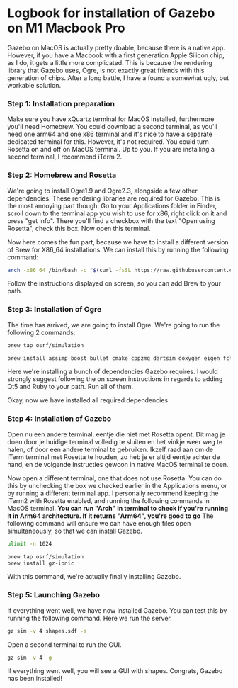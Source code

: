 # Logbook for installation of Gazebo on M1 Macbook Pro
Gazebo on MacOS is actually pretty doable, because there is a native app. However, if you have a Macbook with a first generation Apple Silicon chip, as I do, it gets a little more complicated. This is because the rendering library that Gazebo uses, Ogre, is not exactly great friends with this generation of chips. After a long battle, I have a found a somewhat ugly, but workable solution. 

### Step 1: Installation preparation
Make sure you have xQuartz terminal for MacOS installed, furthermore you'll need Homebrew. You could download a second terminal, as you'll need one arm64 and one x86 terminal and it's nice to have a separate dedicated terminal for this. However, it's not required. You could turn Rosetta on and off on MacOS terminal. Up to you. If you are installing a second terminal, I recommend iTerm 2.

### Step 2: Homebrew and Rosetta
We're going to install Ogre1.9 and Ogre2.3, alongside a few other dependencies. These rendering libraries are required for Gazebo. This is the most annoying part though. Go to your Applications folder in Finder, scroll down to the terminal app you wish to use for x86, right click on it and press "get info". There you'll find a checkbox with the text "Open using Rosetta", check this box. Now open this terminal. 

Now here comes the fun part, because we have to install a different version of Brew for X86_64 installations. We can install this by running the following command: 
```bash
arch -x86_64 /bin/bash -c "$(curl -fsSL https://raw.githubusercontent.com/Homebrew/install/HEAD/install.sh)"
```

Follow the instructions displayed on screen, so you can add Brew to your path. 

### Step 3: Installation of Ogre
The time has arrived, we are going to install Ogre. 
We're going to run the following 2 commands:
```bash
brew tap osrf/simulation

brew install assimp boost bullet cmake cppzmq dartsim doxygen eigen fcl ffmpeg flann freeimage freetype gdal gflags google-benchmark gts ipopt jsoncpp libccd libyaml libzzip libzip nlopt ode open-scene-graph ossp-uuid ogre1.9 ogre2.3 pkg-config protobuf qt@5 qwt-qt5 rapidjson ruby tbb tinyxml tinyxml2 urdfdom zeromq
```
Here we're installing a bunch of dependencies Gazebo requires. I would strongly suggest following the on screen instructions in regards to adding Qt5 and Ruby to your path. Run all of them.

Okay, now we have installed all required dependencies. 

### Step 4: Installation of Gazebo
Open nu een andere terminal, eentje die niet met Rosetta opent. Dit mag je doen door je huidige terminal volledig te sluiten en het vinkje weer weg te halen, of door een andere terminal te gebruiken. Ikzelf raad aan om de iTerm terminal met Rosetta te houden, zo heb je er altijd eentje achter de hand, en de volgende instructies gewoon in native MacOS terminal te doen. 

Now open a different terminal, one that does not use Rosetta. You can do this by unchecking the box we checked earlier in the Applications menu, or by running a different terminal app. I personally recommend keeping the iTerm2 with Rosetta enabled, and running the following commands in MacOS terminal. 
**You can run "Arch" in terminal to check if you're running it in Arm64 architecture. If it returns "Arm64", you're good to go**
The following command will ensure we can have enough files open simultaneously, so that we can install Gazebo.
```bash
ulimit -n 1024
```

```bash
brew tap osrf/simulation
brew install gz-ionic
```
With this command, we're actually finally installing Gazebo. 

### Step 5: Launching Gazebo 
If everything went well, we have now installed Gazebo. You can test this by running the following command. Here we run the server.
```bash
gz sim -v 4 shapes.sdf -s
```
Open a second terminal to run the GUI.
```bash
gz sim -v 4 -g
```

If everything went well, you will see a GUI with shapes. Congrats, Gazebo has been installed!